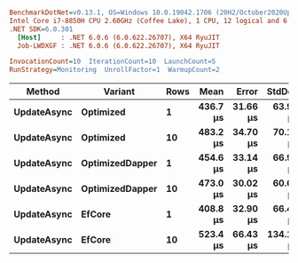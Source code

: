``` ini

BenchmarkDotNet=v0.13.1, OS=Windows 10.0.19042.1706 (20H2/October2020Update)
Intel Core i7-8850H CPU 2.60GHz (Coffee Lake), 1 CPU, 12 logical and 6 physical cores
.NET SDK=6.0.301
  [Host]     : .NET 6.0.6 (6.0.622.26707), X64 RyuJIT
  Job-LWDXGF : .NET 6.0.6 (6.0.622.26707), X64 RyuJIT

InvocationCount=10  IterationCount=10  LaunchCount=5  
RunStrategy=Monitoring  UnrollFactor=1  WarmupCount=2  

```
|      Method |         Variant | Rows |     Mean |    Error |    StdDev |   Median |      Min |        Max |
|------------ |---------------- |----- |---------:|---------:|----------:|---------:|---------:|-----------:|
| **UpdateAsync** |       **Optimized** |    **1** | **436.7 μs** | **31.66 μs** |  **63.96 μs** | **422.4 μs** | **349.3 μs** |   **680.4 μs** |
| **UpdateAsync** |       **Optimized** |   **10** | **483.2 μs** | **34.70 μs** |  **70.10 μs** | **465.7 μs** | **412.3 μs** |   **828.3 μs** |
| **UpdateAsync** | **OptimizedDapper** |    **1** | **454.6 μs** | **33.14 μs** |  **66.95 μs** | **420.2 μs** | **369.1 μs** |   **605.1 μs** |
| **UpdateAsync** | **OptimizedDapper** |   **10** | **473.0 μs** | **30.02 μs** |  **60.64 μs** | **456.9 μs** | **372.3 μs** |   **698.8 μs** |
| **UpdateAsync** |          **EfCore** |    **1** | **408.8 μs** | **32.90 μs** |  **66.46 μs** | **388.5 μs** | **347.0 μs** |   **777.9 μs** |
| **UpdateAsync** |          **EfCore** |   **10** | **523.4 μs** | **66.43 μs** | **134.19 μs** | **495.8 μs** | **411.9 μs** | **1,341.0 μs** |
